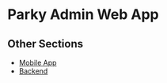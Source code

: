 # Parky Admin Web App

## Other Sections
- [Mobile App](https://github.com/brianMunyao/Parky-mobile)
- [Backend](https://github.com/brianMunyao/Parky-backend)
